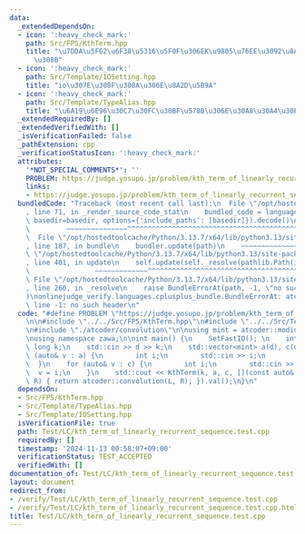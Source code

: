 ```yaml
---
data:
  _extendedDependsOn:
  - icon: ':heavy_check_mark:'
    path: Src/FPS/KthTerm.hpp
    title: "\u7DDA\u5F62\u6F38\u5316\u5F0F\u306EK\u9805\u76EE\u3092\u8A08\u7B97\u3059\
      \u308B"
  - icon: ':heavy_check_mark:'
    path: Src/Template/IOSetting.hpp
    title: "io\u307E\u308F\u308A\u306E\u8A2D\u5B9A"
  - icon: ':heavy_check_mark:'
    path: Src/Template/TypeAlias.hpp
    title: "\u6A19\u6E96\u30C7\u30FC\u30BF\u578B\u306E\u30A8\u30A4\u30EA\u30A2\u30B9"
  _extendedRequiredBy: []
  _extendedVerifiedWith: []
  _isVerificationFailed: false
  _pathExtension: cpp
  _verificationStatusIcon: ':heavy_check_mark:'
  attributes:
    '*NOT_SPECIAL_COMMENTS*': ''
    PROBLEM: https://judge.yosupo.jp/problem/kth_term_of_linearly_recurrent_sequence
    links:
    - https://judge.yosupo.jp/problem/kth_term_of_linearly_recurrent_sequence
  bundledCode: "Traceback (most recent call last):\n  File \"/opt/hostedtoolcache/Python/3.13.7/x64/lib/python3.13/site-packages/onlinejudge_verify/documentation/build.py\"\
    , line 71, in _render_source_code_stat\n    bundled_code = language.bundle(stat.path,\
    \ basedir=basedir, options={'include_paths': [basedir]}).decode()\n          \
    \         ~~~~~~~~~~~~~~~^^^^^^^^^^^^^^^^^^^^^^^^^^^^^^^^^^^^^^^^^^^^^^^^^^^^^^^^^^^^^^^^^^\n\
    \  File \"/opt/hostedtoolcache/Python/3.13.7/x64/lib/python3.13/site-packages/onlinejudge_verify/languages/cplusplus.py\"\
    , line 187, in bundle\n    bundler.update(path)\n    ~~~~~~~~~~~~~~^^^^^^\n  File\
    \ \"/opt/hostedtoolcache/Python/3.13.7/x64/lib/python3.13/site-packages/onlinejudge_verify/languages/cplusplus_bundle.py\"\
    , line 401, in update\n    self.update(self._resolve(pathlib.Path(included), included_from=path))\n\
    \                ~~~~~~~~~~~~~^^^^^^^^^^^^^^^^^^^^^^^^^^^^^^^^^^^^^^^^^^^^\n \
    \ File \"/opt/hostedtoolcache/Python/3.13.7/x64/lib/python3.13/site-packages/onlinejudge_verify/languages/cplusplus_bundle.py\"\
    , line 260, in _resolve\n    raise BundleErrorAt(path, -1, \"no such header\"\
    )\nonlinejudge_verify.languages.cplusplus_bundle.BundleErrorAt: atcoder/convolution:\
    \ line -1: no such header\n"
  code: "#define PROBLEM \"https://judge.yosupo.jp/problem/kth_term_of_linearly_recurrent_sequence\"\
    \n\n#include \"../../Src/FPS/KthTerm.hpp\"\n#include \"../../Src/Template/IOSetting.hpp\"\
    \n#include \"./atcoder/convolution\"\n\nusing mint = atcoder::modint998244353;\n\
    \nusing namespace zawa;\n\nint main() {\n    SetFastIO(); \n    int d;\n    long\
    \ long k;\n    std::cin >> d >> k;\n    std::vector<mint> a(d), c(d);\n    for\
    \ (auto& v : a) {\n        int i;\n        std::cin >> i;\n        v = i;\n  \
    \  }\n    for (auto& v : c) {\n        int i;\n        std::cin >> i;\n      \
    \  v = i;\n    }\n    std::cout << KthTerm(k, a, c, [](const auto& L, const auto&\
    \ R) { return atcoder::convolution(L, R); }).val();\n}\n"
  dependsOn:
  - Src/FPS/KthTerm.hpp
  - Src/Template/TypeAlias.hpp
  - Src/Template/IOSetting.hpp
  isVerificationFile: true
  path: Test/LC/kth_term_of_linearly_recurrent_sequence.test.cpp
  requiredBy: []
  timestamp: '2024-11-13 00:58:07+09:00'
  verificationStatus: TEST_ACCEPTED
  verifiedWith: []
documentation_of: Test/LC/kth_term_of_linearly_recurrent_sequence.test.cpp
layout: document
redirect_from:
- /verify/Test/LC/kth_term_of_linearly_recurrent_sequence.test.cpp
- /verify/Test/LC/kth_term_of_linearly_recurrent_sequence.test.cpp.html
title: Test/LC/kth_term_of_linearly_recurrent_sequence.test.cpp
---
```

